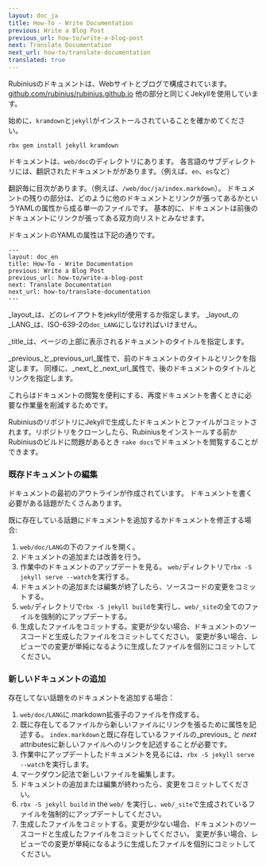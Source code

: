 ```yaml
---
layout: doc_ja
title: How-To - Write Documentation
previous: Write a Blog Post
previous_url: how-to/write-a-blog-post
next: Translate Documentation
next_url: how-to/translate-documentation
translated: true
---
```


Rubiniusのドキュメントは、Webサイトとブログで構成されています。
[github.com/rubinius/rubinius.github.io](https://github.com/rubinius/rubinius.github.io)
他の部分と同じくJekyllを使用しています。

始めに、`kramdown`と`jekyll`がインストールされていることを確かめてください。

    rbx gem install jekyll kramdown

ドキュメントは、`web/doc`のディレクトリにあります。
各言語のサブディレクトリには、翻訳されたドキュメントががあります。（例えば、`en`、`es`など）

翻訳毎に目次があります。（例えば、`/web/doc/ja/index.markdown`）。
ドキュメントの残りの部分は、どのように他のドキュメントとリンクが張ってあるかというYAMLの属性から成る単一のファイルです。
基本的に、ドキュメントは前後のドキュメントにリンクが張ってある双方向リストとみなせます。

ドキュメントのYAMLの属性は下記の通りです。

    ---
    layout: doc_en
    title: How-To - Write Documentation
    previous: Write a Blog Post
    previous_url: how-to/write-a-blog-post
    next: Translate Documentation
    next_url: how-to/translate-documentation
    ---

_layout_は、どのレイアウトをjekyllが使用するか指定します。
_layout_の_LANG_は、ISO-639-2の`doc_LANG`にしなければいけません。

_title_は、ページの上部に表示されるドキュメントのタイトルを指定します。

_previous_と_previous\_url_属性で、前のドキュメントのタイトルとリンクを指定します。
同様に、_next_と_next\_url_属性で、後のドキュメントのタイトルとリンクを指定します。

これらはドキュメントの閲覧を便利にする、再度ドキュメントを書くときに必要な作業量を削減するためです。

RubiniusのリポジトリにJekyllで生成したドキュメントとファイルがコミットされます。リポジトリをクローンしたら、Rubiniusをインストールする前かRubiniusのビルドに問題があるとき
`rake docs`でドキュメントを閲覧することができます。

### 既存ドキュメントの編集

ドキュメントの最初のアウトラインが作成されています。
ドキュメントを書く必要がある話題がたくさんあります。

既に存在している話題にドキュメントを追加するかドキュメントを修正する場合:

1. `web/doc/LANG`の下のファイルを開く。
1. ドキュメントの追加または改善を行う。
1. 作業中のドキュメントのアップデートを見る。
  `web/`ディレクトリで`rbx -S jekyll serve --watch`を実行する。
1. ドキュメントの追加または編集が終了したら、ソースコードの変更をコミットする。
1. `web/`ディレクトリで`rbx -S jekyll build`を実行し、`web/_site`の全てのファイルを強制的にアップデートする。
1. 生成したファイルをコミットする。変更が少ない場合、ドキュメントのソースコードと生成したファイルをコミットしてください。
   変更が多い場合、レビューでの変更が単純になるように生成したファイルを個別にコミットしてください。

### 新しいドキュメントの追加

存在してない話題をのドキュメントを追加する場合：

1. `web/doc/LANG`に.markdown拡張子のファイルを作成する。
1. 既に存在してるファイルから新しいファイルにリンクを張るために属性を記述する。
`index.markdown`と既に存在しているファイルの_previous_ と _next_ attributesに新しいファイルへのリンクを記述することが必要です。
1. 作業中にアップデートしたドキュメントを見るには、`rbx -S jekyll serve --watch`を実行します。
1. マークダウン記法で新しいファイルを編集します。
1. ドキュメントの追加または編集が終わったら、変更をコミットしてください。
1. `rbx -S jekyll build` in the `web/` を実行し、`web/_site`で生成されているファイルを強制的にアップデートしてください。
1. 生成したファイルをコミットする。変更が少ない場合、ドキュメントのソースコードと生成したファイルをコミットしてください。
   変更が多い場合、レビューでの変更が単純になるように生成したファイルを個別にコミットしてください。
